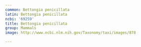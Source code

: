 ```yaml
---
common: Bettongia penicillata
latin: Bettongia penicillata
ncbi: '69259'
title: Bettongia penicillata
group: Mammals
image: http://www.ncbi.nlm.nih.gov/Taxonomy/taxi/images/878

---
```

